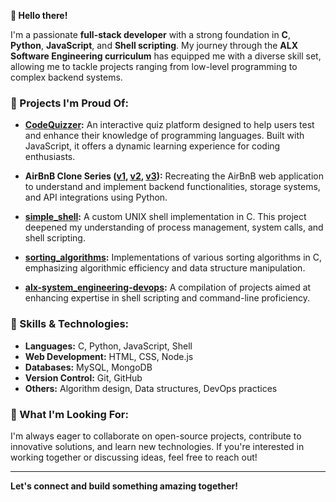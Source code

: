 **👋 Hello there!**

I'm a passionate **full-stack developer** with a strong foundation in **C**, **Python**, **JavaScript**, and **Shell scripting**. My journey through the **ALX Software Engineering curriculum** has equipped me with a diverse skill set, allowing me to tackle projects ranging from low-level programming to complex backend systems.

### **🌟 Projects I'm Proud Of:**

- **[CodeQuizzer](https://github.com/medriadi/CodeQuizzer):**
  An interactive quiz platform designed to help users test and enhance their knowledge of programming languages. Built with JavaScript, it offers a dynamic learning experience for coding enthusiasts.

- **AirBnB Clone Series ([v1](https://github.com/medriadi/AirBnB_clone), [v2](https://github.com/medriadi/AirBnB_clone_v2), [v3](https://github.com/medriadi/AirBnB_clone_v3)):**
  Recreating the AirBnB web application to understand and implement backend functionalities, storage systems, and API integrations using Python.

- **[simple_shell](https://github.com/medriadi/simple_shell):**
  A custom UNIX shell implementation in C. This project deepened my understanding of process management, system calls, and shell scripting.

- **[sorting_algorithms](https://github.com/medriadi/sorting_algorithms):**
  Implementations of various sorting algorithms in C, emphasizing algorithmic efficiency and data structure manipulation.

- **[alx-system_engineering-devops](https://github.com/medriadi/alx-system_engineering-devops):**
  A compilation of projects aimed at enhancing expertise in shell scripting and command-line proficiency.

### **💼 Skills & Technologies:**

- **Languages:** C, Python, JavaScript, Shell
- **Web Development:** HTML, CSS, Node.js
- **Databases:** MySQL, MongoDB
- **Version Control:** Git, GitHub
- **Others:** Algorithm design, Data structures, DevOps practices

### **🎯 What I'm Looking For:**

I'm always eager to collaborate on open-source projects, contribute to innovative solutions, and learn new technologies. If you're interested in working together or discussing ideas, feel free to reach out!

---

**Let's connect and build something amazing together!**
